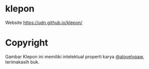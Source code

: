# klepon
Website https://udn.github.io/klepon/

# Copyright
Gambar Klepon ini memiliki intelektual properti karya [@alovelypaw](https://www.instagram.com/alovelypaw/), terimakasih buk.
